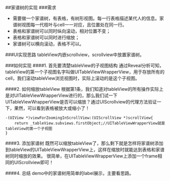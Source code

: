 ##家谱树的实现
###需求
* 需要做一个家谱树，有表格，有树形视图。每一行表格描述某代人的信息。家谱树视图每一代枝叶与cell一一对应，且位置处在同一行。
* 表格和家谱树可以同时纵向滚动，相对位置不变；
* 表格和家谱树可以同时进行缩放；
* 家谱树可以横向滚动，表格不可以。

###UI实现思路
tableView内嵌scrollview，scrollview中放置家谱树。

###如何实现
####1. 首先要清楚tableView的子视图结构
通过Reveal分析可知，tableView的第一个子视图名字叫做UITableViewWrapperView，用于存放所有的cell，我们滚动tableView浏览视图时，实际上滚动的是这个子视图。

####2. 如何缩放tableView
根据第1条，我们知道对tableView的所有操作实际上是对UITableViewWrapperView进行的，那么我们试一下UITableViewWrapperView是否可以缩放？通过UIScrollview的代理方法验证一下，果然，可以看到表格被放大或缩小了！

	-(UIView *)viewForZoomingInScrollView:(UIScrollView *)scrollView{
    	return _tableView.subviews.firstObject;//UITableViewWrapperView就是tableView的第一个子视图
	}

####3. 添加家谱树
既然可以缩放tableView了，那么剩下就是怎样将家谱树添加到tableView的UITableViewWrapperView上，这样在缩放时就能达到表格和家谱树同时缩放的效果。
很简单，在UITableViewWrapperView上添加一个frame相同的UIScrollview即可！

####4. 总结
demo中的家谱树用简单的label展示，主要看思路。

